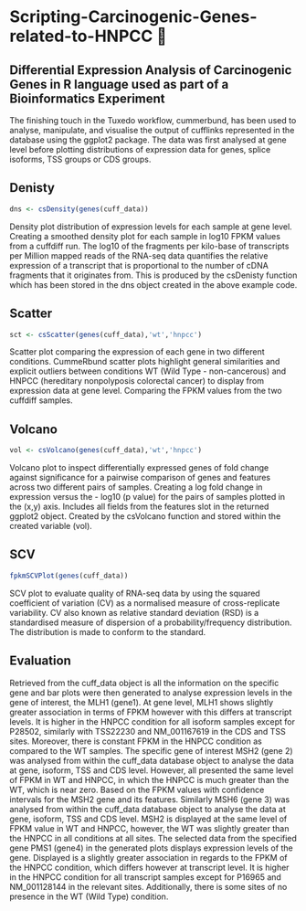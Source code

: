 # Scripting-Carcinogenic-Genes-related-to-HNPCC :microscope:
Differential Expression Analysis of Carcinogenic Genes in R language used as part of a Bioinformatics Experiment
---

The finishing touch in the Tuxedo workflow, cummerbund, has been used to analyse, manipulate, and visualise the output of cufflinks represented in the database using the ggplot2 package. The data was first analysed at gene level before plotting distributions of expression data for genes, splice isoforms, TSS groups or CDS groups. 

Denisty
---
```R
dns <- csDensity(genes(cuff_data))
```

Density plot distribution of expression levels for each sample at gene level. Creating a smoothed density plot for each sample in log10 FPKM values from a cuffdiff run. The log10 of the fragments per kilo-base of transcripts per Million mapped reads of the RNA-seq data quantifies the relative expression of a transcript that is proportional to the number of cDNA fragments that it originates from. This is produced by the csDenisty function which has been stored in the dns object created in the above example code.

Scatter
---
```R
sct <- csScatter(genes(cuff_data),'wt','hnpcc')
```

Scatter plot comparing the expression of each gene in two different conditions. CummeRbund scatter plots highlight general similarities and explicit outliers between conditions WT (Wild Type - non-cancerous) and HNPCC (hereditary nonpolyposis colorectal cancer) to display from expression data at gene level. Comparing the FPKM values from the two cuffdiff samples.

Volcano
---
```R
vol <- csVolcano(genes(cuff_data),'wt','hnpcc')
```

Volcano plot to inspect differentially expressed genes of fold change against significance for a pairwise comparison of genes and features across two different pairs of samples. Creating a log fold change in expression versus the - log10 (p value) for the pairs of samples plotted in the (x,y) axis. Includes all fields from the features slot in the returned ggplot2 object. Created by the csVolcano function and stored within the created variable (vol).

SCV
---
```R
fpkmSCVPlot(genes(cuff_data))
```
SCV plot to evaluate quality of RNA-seq data by using the squared coefficient of variation (CV) as a normalised measure of cross-replicate variability. CV also known as relative standard deviation (RSD) is a standardised measure of dispersion of a probability/frequency distribution. The distribution is made to conform to the standard. 

Evaluation
 ---
Retrieved from the cuff_data object is all the information on the specific gene and bar plots were then generated to analyse expression levels in the gene of interest, the MLH1 (gene1). At gene level, MLH1 shows slightly greater association in terms of FPKM however with this differs at transcript levels.  It is higher in the HNPCC condition for all isoform samples except for P28502, similarly with TSS22230 and NM_001167619 in the CDS and TSS sites. Moreover, there is constant FPKM in the HNPCC condition as compared to the WT samples. The specific gene of interest MSH2 (gene 2) was analysed from within the cuff_data database object to analyse the data at gene, isoform, TSS and CDS level. However, all presented the same level of FPKM in WT and HNPCC, in which the HNPCC is much greater than the WT, which is near zero. Based on the FPKM values with confidence intervals for the MSH2 gene and its features. Similarly MSH6 (gene 3) was analysed from within the cuff_data database object to analyse the data at gene, isoform, TSS and CDS level. MSH2 is displayed at the same level of FPKM value in WT and HNPCC, however, the WT was slightly greater than the HNPCC in all conditions at all sites. The selected data from the specified gene PMS1 (gene4) in the generated plots displays expression levels of the gene. Displayed is a slightly greater association in regards to the FPKM of the HNPCC condition, which differs however at transcript level. It is higher in the HNPCC condition for all transcript samples except for P16965 and NM_001128144 in the relevant sites. Additionally, there is some sites of no presence in the WT (Wild Type) condition.
